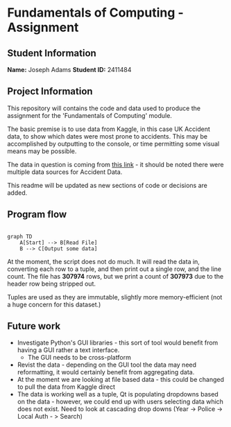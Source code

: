 # Fundamentals of Computing - Assignment

## Student Information

**Name:** Joseph Adams
**Student ID:** 2411484

## Project Information

This repository will contains the code and data used to produce the assignment for the 'Fundamentals of Computing' module.

The basic premise is to use data from Kaggle, in this case UK Accident data, to show which dates were most prone to accidents. This may be accomplished by outputting to the console, or time permitting some visual means may be possible.

The data in question is coming from [this link](https://www.kaggle.com/code/khawlabenghalia/uk-accident) - it should be noted there were multiple data sources for Accident Data.

This readme will be updated as new sections of code or decisions are added.

## Program flow

```mermaid

graph TD
    A[Start] --> B[Read File]
    B --> C[Output some data]
```

At the moment, the script does not do much. It will read the data in, converting each row to a tuple, and then print out a single row, and the line count. The file has **307974** rows, but we print a count of **307973** due to the header row being stripped out.

Tuples are used as they are immutable, slightly more memory-efficient (not a huge concern for this dataset.)

## Future work

- Investigate Python's GUI libraries - this sort of tool would benefit from having a GUI rather a text interface.
  - The GUI needs to be cross-platform
- Revist the data - depending on the GUI tool the data may need reformatting, it would certainly benefit from aggregating data.
- At the moment we are looking at file based data - this could be changed to pull the data from Kaggle direct
- The data is working well as a tuple, Qt is populating dropdowns based on the data - however, we could end up with users selecting data which does not exist. Need to look at cascading drop downs (Year -> Police -> Local Auth - > Search)
